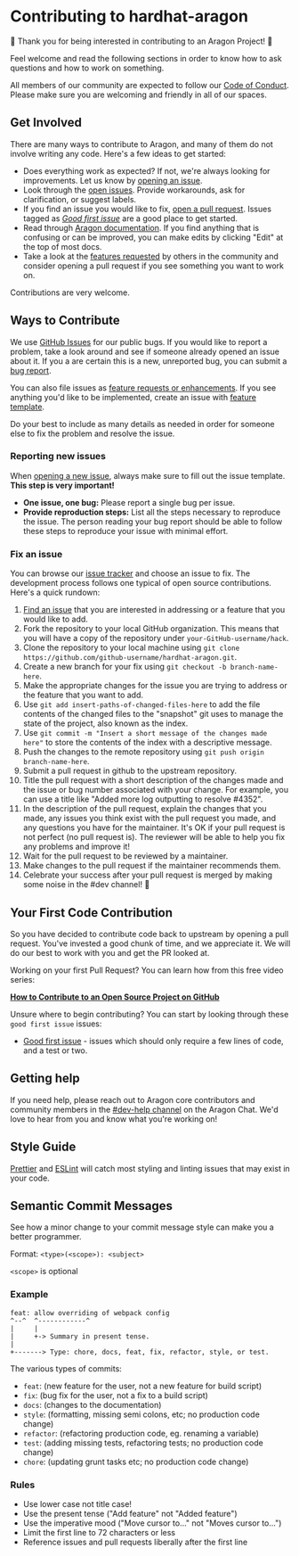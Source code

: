 # Contributing to hardhat-aragon

:tada: Thank you for being interested in contributing to an Aragon Project! :tada:

Feel welcome and read the following sections in order to know how to ask questions and how to work on something.

All members of our community are expected to follow our [Code of Conduct](https://wiki.aragon.org/documentation/Code_of_Conduct/). Please make sure you are welcoming and friendly in all of our spaces.

## Get Involved

There are many ways to contribute to Aragon, and many of them do not involve writing any code. Here's a few ideas to get started:

- Does everything work as expected? If not, we're always looking for improvements. Let us know by [opening an issue](#reporting-new-issues).
- Look through the [open issues](https://github.com/aragon/hardhat-aragon/issues). Provide workarounds, ask for clarification, or suggest labels.
- If you find an issue you would like to fix, [open a pull request](#your-first-code-contribution). Issues tagged as [_Good first issue_](https://github.com/aragon/hardhat-aragon/issues?q=is%3Aissue+is%3Aopen+label%3A%22%3Apray%3A+good+first+issue%22) are a good place to get started.
- Read through [Aragon documentation](https://hack.aragon.org/docs). If you find anything that is confusing or can be improved, you can make edits by clicking "Edit" at the top of most docs.
- Take a look at the [features requested](https://github.com/aragon/hardhat-aragon/issues?q=is%3Aissue+is%3Aopen+label%3A%22🚀+new+feature%22) by others in the community and consider opening a pull request if you see something you want to work on.

Contributions are very welcome.

## Ways to Contribute

We use [GitHub Issues](https://github.com/aragon/hardhat-aragon/issues) for our public bugs. If you would like to report a problem, take a look around and see if someone already opened an issue about it. If you a are certain this is a new, unreported bug, you can submit a [bug report](#reporting-new-issues).

You can also file issues as [feature requests or enhancements](https://github.com/aragon/hardhat-aragon/issues?q=is%3Aissue+is%3Aopen+label%3A%22🚀+new+feature%22). If you see anything you'd like to be implemented, create an issue with [feature template](https://raw.githubusercontent.com/aragon/hardhat-aragon/main/.github/ISSUE_TEMPLATE/feature.md).

Do your best to include as many details as needed in order for someone else to fix the problem and resolve the issue.

### Reporting new issues

When [opening a new issue](https://github.com/aragon/hardhat-aragon/issues/new/choose), always make sure to fill out the issue template. **This step is very important!**

- **One issue, one bug:** Please report a single bug per issue.
- **Provide reproduction steps:** List all the steps necessary to reproduce the issue. The person reading your bug report should be able to follow these steps to reproduce your issue with minimal effort.

### Fix an issue

You can browse our [issue tracker](https://github.com/aragon/hardhat-aragon/issues) and choose an issue to fix. The development process follows one typical of open source contributions. Here's a quick rundown:

1. [Find an issue](https://github.com/aragon/hardhat-aragon/issues) that you are interested in addressing or a feature that you would like to add.
2. Fork the repository to your local GitHub organization. This means that you will have a copy of the repository under `your-GitHub-username/hack`.
3. Clone the repository to your local machine using `git clone https://github.com/github-username/hardhat-aragon.git`.
4. Create a new branch for your fix using `git checkout -b branch-name-here`.
5. Make the appropriate changes for the issue you are trying to address or the feature that you want to add.
6. Use `git add insert-paths-of-changed-files-here` to add the file contents of the changed files to the "snapshot" git uses to manage the state of the project, also known as the index.
7. Use `git commit -m "Insert a short message of the changes made here"` to store the contents of the index with a descriptive message.
8. Push the changes to the remote repository using `git push origin branch-name-here`.
9. Submit a pull request in github to the upstream repository.
10. Title the pull request with a short description of the changes made and the issue or bug number associated with your change. For example, you can use a title like "Added more log outputting to resolve #4352".
11. In the description of the pull request, explain the changes that you made, any issues you think exist with the pull request you made, and any questions you have for the maintainer. It's OK if your pull request is not perfect (no pull request is). The reviewer will be able to help you fix any problems and improve it!
12. Wait for the pull request to be reviewed by a maintainer.
13. Make changes to the pull request if the maintainer recommends them.
14. Celebrate your success after your pull request is merged by making some noise in the #dev channel! :tada:

## Your First Code Contribution

So you have decided to contribute code back to upstream by opening a pull request. You've invested a good chunk of time, and we appreciate it. We will do our best to work with you and get the PR looked at.

Working on your first Pull Request? You can learn how from this free video series:

[**How to Contribute to an Open Source Project on GitHub**](https://egghead.io/courses/how-to-contribute-to-an-open-source-project-on-github)

Unsure where to begin contributing? You can start by looking through these `good first issue` issues:

- [Good first issue](https://github.com/aragon/hardhat-aragon/labels/%3Apray%3A%20good%20first%20issue) - issues which should only require a few lines of code, and a test or two.

## Getting help

If you need help, please reach out to Aragon core contributors and community members in the [#dev-help channel](https://spectrum.chat/aragon) on the Aragon Chat. We'd love to hear from you and know what you're working on!

## Style Guide

[Prettier](https://prettier.io) and [ESLint](https://eslint.org) will catch most styling and linting issues that may exist in your code.

## Semantic Commit Messages

See how a minor change to your commit message style can make you a better programmer.

Format: `<type>(<scope>): <subject>`

`<scope>` is optional

### Example

```
feat: allow overriding of webpack config
^--^  ^------------^
|     |
|     +-> Summary in present tense.
|
+-------> Type: chore, docs, feat, fix, refactor, style, or test.
```

The various types of commits:

- `feat`: (new feature for the user, not a new feature for build script)
- `fix`: (bug fix for the user, not a fix to a build script)
- `docs`: (changes to the documentation)
- `style`: (formatting, missing semi colons, etc; no production code change)
- `refactor`: (refactoring production code, eg. renaming a variable)
- `test`: (adding missing tests, refactoring tests; no production code change)
- `chore`: (updating grunt tasks etc; no production code change)

### Rules

- Use lower case not title case!
- Use the present tense ("Add feature" not "Added feature")
- Use the imperative mood ("Move cursor to..." not "Moves cursor to...")
- Limit the first line to 72 characters or less
- Reference issues and pull requests liberally after the first line
